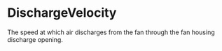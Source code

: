 DischargeVelocity
=================

The speed at which air discharges from the fan through the fan housing discharge opening.
